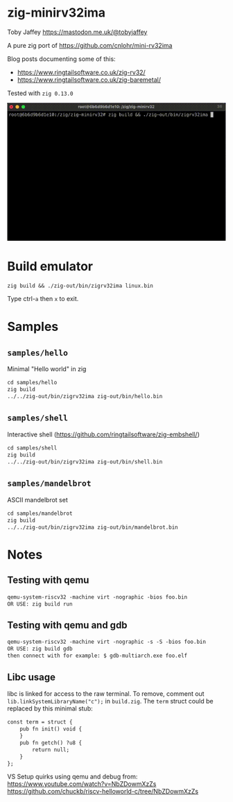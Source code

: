 # zig-minirv32ima

Toby Jaffey https://mastodon.me.uk/@tobyjaffey

A pure zig port of https://github.com/cnlohr/mini-rv32ima

Blog posts documenting some of this:

 - https://www.ringtailsoftware.co.uk/zig-rv32/
 - https://www.ringtailsoftware.co.uk/zig-baremetal/

Tested with `zig 0.13.0`

![](demo.gif)

# Build emulator

    zig build && ./zig-out/bin/zigrv32ima linux.bin

Type ctrl-`a` then `x` to exit.

# Samples

## `samples/hello`

Minimal "Hello world" in zig

    cd samples/hello
    zig build
    ../../zig-out/bin/zigrv32ima zig-out/bin/hello.bin

## `samples/shell`

Interactive shell (https://github.com/ringtailsoftware/zig-embshell/)

    cd samples/shell
    zig build
    ../../zig-out/bin/zigrv32ima zig-out/bin/shell.bin

## `samples/mandelbrot`

ASCII mandelbrot set

    cd samples/mandelbrot
    zig build
    ../../zig-out/bin/zigrv32ima zig-out/bin/mandelbrot.bin

# Notes

## Testing with qemu

    qemu-system-riscv32 -machine virt -nographic -bios foo.bin
    OR USE: zig build run

## Testing with qemu and gdb

    qemu-system-riscv32 -machine virt -nographic -s -S -bios foo.bin
    OR USE: zig build gdb
    then connect with for example: $ gdb-multiarch.exe foo.elf 


## Libc usage

libc is linked for access to the raw terminal. To remove, comment out `lib.linkSystemLibraryName("c");` in `build.zig`.
The `term` struct could be replaced by this minimal stub:

    const term = struct {
        pub fn init() void {
        }
        pub fn getch() ?u8 {
            return null;
        }
    };



VS Setup quirks using qemu and debug from:
https://www.youtube.com/watch?v=NbZDowmXzZs
https://github.com/chuckb/riscv-helloworld-c/tree/NbZDowmXzZs

